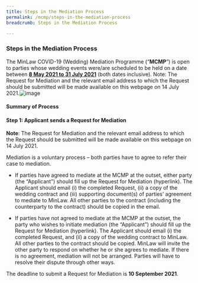 ```yaml
---
title: Steps in the Mediation Process
permalink: /mcmp/steps-in-the-mediation-process
breadcrumb: Steps in the Mediation Process

---
```


### Steps in the Mediation Process ###

The MinLaw COVID-19 (Wedding) Mediation Programme (“**MCMP**”) is open to parties whose wedding events were/are scheduled to be held on a date between <b><u>8 May 2021 to 31 July 2021</b></u> (both dates inclusive).
Note: The Request for Mediation and the relevant email address to which the Request should be submitted will be made available on this webpage on 14 July 2021.![image](https://user-images.githubusercontent.com/43874074/125233450-259e1b80-e311-11eb-9c06-c90dd03d1b7b.png)
#### Summary of Process ####

#### Step 1: Applicant sends a Request for Mediation ####

**Note**: The Request for Mediation and the relevant email address to which the Request should be submitted will be made available on this webpage on 14 July 2021.

Mediation is a voluntary process – both parties have to agree to refer their case to mediation.
* If parties have agreed to mediate at the MCMP at the outset, either party (the “Applicant”) should fill up the Request for Mediation (hyperlink). The Applicant should email (i) the completed Request, (ii) a copy of the wedding contract and (iii) supporting document(s) of parties’ agreement to mediate to MinLaw. All other parties to the contract (including the counterparty to the contract) should be copied in the email. 

* If parties have not agreed to mediate at the MCMP at the outset, the party who wishes to initiate mediation (the “Applicant”) should fill up the Request for Mediation (hyperlink). The Applicant should email (i) the completed Request, and (ii) a copy of the wedding contract to MinLaw. All other parties to the contract should be copied. MinLaw will invite the other party to respond on whether he or she agrees to mediate. If there is no agreement, mediation will not be arranged. Parties will have to resolve their dispute through other ways. 

The deadline to submit a Request for Mediation is **10 September 2021**.










